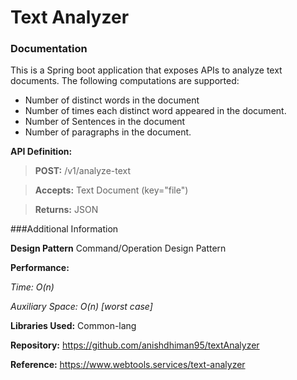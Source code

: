 # Text Analyzer

### Documentation
This is a Spring boot application that exposes APIs to analyze text documents. The following computations are supported:

* Number of distinct words in the document
* Number of times each distinct word appeared in the document.
* Number of Sentences in the document
* Number of paragraphs in the document.

**API Definition:**


> **POST:** /v1/analyze-text

> **Accepts:** Text Document (key="file")

> **Returns:** JSON


###Additional Information

**Design Pattern**
Command/Operation Design Pattern

**Performance:**

*Time: O(n)*

*Auxiliary Space: O(n) [worst case]*

**Libraries Used:** Common-lang

**Repository:** https://github.com/anishdhiman95/textAnalyzer 

**Reference:** https://www.webtools.services/text-analyzer


